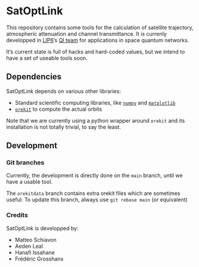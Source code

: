 # SatOptLink
This repository contains some tools for the calculation of satellite trajectory, atmospheric attenuation and channel transmittance.
It is currenly developped in [LIP6](www.lip6.fr)’s [QI team](https://qi.lip6.fr) for applications in space quantum networks.

It’s current state is full of hacks and hard-coded values, but we intend to have a set of useable tools soon.

## Dependencies

SatOptLink depends on various other libraries:

* Standard scientific computing libraries, like [`numpy`](https://numpy.org/) and [`matplotlib`](https://matplotlib.org/)
* [`orekit`](https://gitlab.orekit.org/orekit-labs/python-wrapper/-/wikis/home) to compute the actual orbits

Note that we are currently using a python wrapper around `orekit` and its installation is not totally trivial, to say the least.

## Development

### Git branches

Currently, the development is directly done on the `main` branch, until we have a usable tool.

The `orekitdata` branch contains extra orekit files which are sometimes useful. To update this branch, always use `git rebase main` (or equivalent)


### Credits

SatOptLink is developped by:

* Matteo Schiavon
* Aeden Leal
* Hanafi Issahane
* Frédéric Grosshans
